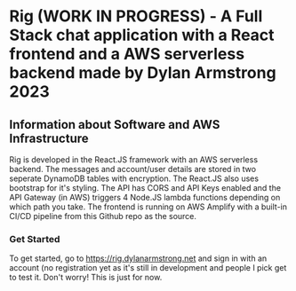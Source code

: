 # Rig (WORK IN PROGRESS) - A Full Stack chat application with a React frontend and a AWS serverless backend made by Dylan Armstrong 2023

## Information about Software and AWS Infrastructure

Rig is developed in the React.JS framework with an AWS serverless backend. The messages and account/user details are stored in two seperate DynamoDB tables with encryption. The React.JS also uses bootstrap for it's styling. The API has CORS and API Keys enabled and the API Gateway (in AWS) triggers 4 Node.JS lambda functions depending on which path you take. The frontend is running on AWS Amplify with a built-in CI/CD pipeline from this Github repo as the source.

### Get Started

To get started, go to https://rig.dylanarmstrong.net and sign in with an account (no registration yet as it's still in development and people I pick get to test it. Don't worry! This is just for now.


